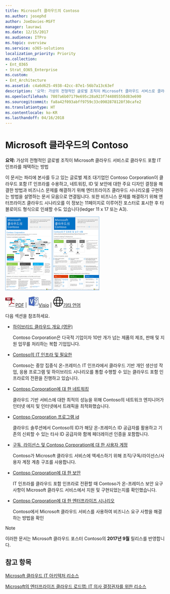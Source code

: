 ```yaml
---
title: Microsoft 클라우드의 Contoso
ms.author: josephd
author: JoeDavies-MSFT
manager: laurawi
ms.date: 12/15/2017
ms.audience: ITPro
ms.topic: overview
ms.service: o365-solutions
localization_priority: Priority
ms.collection:
- Ent_O365
- Strat_O365_Enterprise
ms.custom:
- Ent_Architecture
ms.assetid: c4a6d625-4938-42cc-87e1-56b7a13c63ef
description: '요약: 가상의 전형적인 글로벌 조직이 Microsoft 클라우드 서비스로 클라우드 포함 IT 인프라를 채택하는 방법'
ms.openlocfilehash: 7807a6b07179e695c28a923f744805558d83e690
ms.sourcegitcommit: fa8a42f093abff9759c33c0902878128f30cafe2
ms.translationtype: HT
ms.contentlocale: ko-KR
ms.lasthandoff: 04/16/2018
---
```

# <a name="contoso-in-the-microsoft-cloud"></a>Microsoft 클라우드의 Contoso

 **요약:** 가상의 전형적인 글로벌 조직이 Microsoft 클라우드 서비스로 클라우드 포함 IT 인프라를 채택하는 방법
  
이 문서는 파리에 본사를 두고 있는 글로벌 제조 대기업인 Contoso Corporation이 클라우드 포함 IT 인프라를 수용하고, 네트워킹, ID 및 보안에 대한 주요 디자인 결정을 해결한 방법과 비즈니스 문제를 해결하기 위해 엔터프라이즈 클라우드 시나리오를 구현하는 방법을 설명하는 문서 모음으로 연결됩니다. 또한 비즈니스 문제를 해결하기 위해 엔터프라이즈 클라우드 시나리오를 이 정보는 11페이지로 이루어진 포스터로 표시한 후 타블로이드 형식으로 인쇄할 수도 있습니다(ledger 11 x 17 또는 A3).
  
[![Microsoft 클라우드 포스터의 Contoso 축소판 이미지입니다.](images/Contoso_Poster/Thumbnail.png)](https://www.microsoft.com/download/details.aspx?id=54427)
  
![PDF 파일](images/Common_Images/PDFIcon.png)[PDF](https://go.microsoft.com/fwlink/p/?linkid=842085)  | ![Visio 파일](images/Common_Images/VisioIcon.png)[Visio](https://go.microsoft.com/fwlink/p/?linkid=842086)  | ![다른 언어 버전으로 페이지 보기](images/Common_Images/GlobeIcon.png)[기타 언어](https://www.microsoft.com/download/details.aspx?id=54427)
  
다음 섹션을 참조하세요.
  
- [하이브리드 클라우드 개요 (영문)](hybrid-cloud-overview.md)
    
    Contoso Corporation은 다국적 기업이자 10만 개가 넘는 제품의 제조, 판매 및 지원 업무를 처리하는 복합 기업입니다. 
    
- [Contoso의 IT 인프라 및 필요한](contoso-it-infrastructure-and-needs.md)
    
    Contoso는 중앙 집중식 온-프레미스 IT 인프라에서 클라우드 기반 개인 생산성 작업, 응용 프로그램 및 하이브리드 시나리오를 통합 수행할 수 있는 클라우드 포함 인프라로의 전환을 진행하고 있습니다.
    
- [Contoso Corporation에 대 한 네트워킹](networking-for-the-contoso-corporation.md)
    
    클라우드 기반 서비스에 대한 최적의 성능을 위해 Contoso의 네트워크 엔지니어가 인터넷 에지 및 인터넷에서 트래픽을 최적화했습니다.
    
- [Contoso Corporation 프로그램 id](identity-for-the-contoso-corporation.md)
    
    클라우드 솔루션에서 Contoso의 ID가 해당 온-프레미스 ID 공급자를 활용하고 기존의 신뢰할 수 있는 타사 ID 공급자와 함께 페더레이션 인증을 포함합니다.
    
- [구독, 라이선스 및 Contoso Corporation에 대 한 사용자 계정](subscriptions-licenses-and-user-accounts-for-the-contoso-corporation.md)
    
    Contoso가 Microsoft 클라우드 서비스에 액세스하기 위해 조직/구독/라이선스/사용자 계정 계층 구조를 사용합니다.
    
- [Contoso Corporation에 대 한 보안](security-for-the-contoso-corporation.md)
    
    IT 인프라를 클라우드 포함 인프라로 전환할 때 Contoso가 온-프레미스 보안 요구 사항이 Microsoft 클라우드 서비스에서 지원 및 구현되었는지를 확인했습니다.
    
- [Contoso Corporation에 대 한 엔터프라이즈 시나리오](enterprise-scenarios-for-the-contoso-corporation.md)
    
    Contoso에서 Microsoft 클라우드 서비스를 사용하여 비즈니스 요구 사항을 해결하는 방법을 확인
    
> [!NOTE]
> 이러한 문서는 Microsoft 클라우드 포스터 Contoso의 **2017년 9월** 릴리스를 반영합니다.
  
## <a name="see-also"></a>참고 항목

[Microsoft 클라우드 IT 아키텍처 리소스](microsoft-cloud-it-architecture-resources.md)

[Microsoft의 엔터프라이즈 클라우드 로드맵: IT 의사 결정권자를 위한 리소스](https://sway.com/FJ2xsyWtkJc2taRD)



